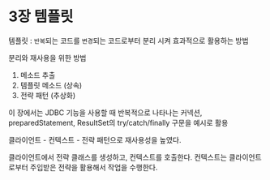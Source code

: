 # 3장 템플릿
 
 템플릿 :  `반복`되는 코드를 `변경`되는 코드로부터 분리 시켜 효과적으로 활용하는 방법

 분리와 재사용을 위한 방법
 1. 메소드 추출
 2. 템플릿 메소드 (상속)
 3. 전략 패턴 (추상화)

 이 장에서는 JDBC 기능을 사용할 때 반복적으로 나타나는 커넥션, preparedStatement, ResultSet의 try/catch/finally 구문을 예시로 활용

 클라이언트 - 컨텍스트 - 전략 패턴으로 재사용성을 높였다.

클라이언트에서 전략 클래스를 생성하고, 컨텍스트를 호출한다. 컨텍스트는 클라이언트로부터 주입받은 전략을 활용해서 작업을 수행한다.

